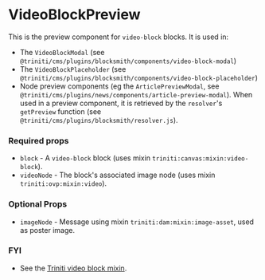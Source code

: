 # VideoBlockPreview

This is the preview component for `video-block` blocks. It is used in:
+ The `VideoBlockModal` (see `@triniti/cms/plugins/blocksmith/components/video-block-modal`)
+ The `VideoBlockPlaceholder` (see `@triniti/cms/plugins/blocksmith/components/video-block-placeholder`)
+ Node preview components (eg the `ArticlePreviewModal`, see `@triniti/cms/plugins/news/components/article-preview-modal`). When used in a preview component, it is retrieved by the `resolver`'s `getPreview` function (see `@triniti/cms/plugins/blocksmith/resolver.js`).

### Required props
+ `block`     - A `video-block` block (uses mixin `triniti:canvas:mixin:video-block`).
+ `videoNode` - The block's associated image node (uses mixin `triniti:ovp:mixin:video`).

### Optional Props
+ `imageNode` - Message using mixin `triniti:dam:mixin:image-asset`, used as poster image.

### FYI
+ See the [Triniti video block mixin](https://github.com/triniti/schemas/tree/master/schemas/triniti/canvas/mixin/video-block).
